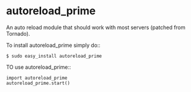 autoreload_prime
===========================================

An auto reload module that should work with most servers (patched from Tornado).

To install autoreload_prime simply do::
    
    $ sudo easy_install autoreload_prime


TO use autoreload_prime::

    import autoreload_prime
    autoreload_prime.start()
